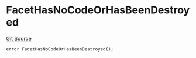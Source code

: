 # FacetHasNoCodeOrHasBeenDestroyed
[Git Source](https://github.com/thrackle-io/tron/blob/162302962dc6acd8eb4a5fadda6be1dbd5a16028/src/protocol/economic/ruleProcessor/RuleProcessorDiamond.sol)


```solidity
error FacetHasNoCodeOrHasBeenDestroyed();
```

